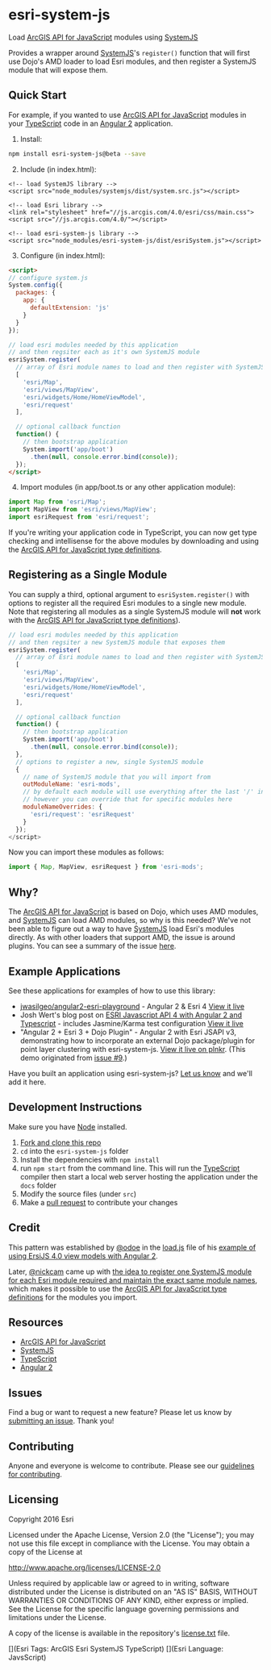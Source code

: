 # esri-system-js
Load [ArcGIS API for JavaScript] modules using [SystemJS]

Provides a wrapper around [SystemJS]'s `register()` function
that will first use Dojo's AMD loader to load Esri modules,
and then register a SystemJS module that will expose them.

## Quick Start
For example, if you wanted to use [ArcGIS API for JavaScript] modules in your [TypeScript] code in an [Angular 2] application.

1) Install:
```bash
npm install esri-system-js@beta --save
```

2) Include (in index.html):
```
<!-- load SystemJS library -->
<script src="node_modules/systemjs/dist/system.src.js"></script>

<!-- load Esri library -->
<link rel="stylesheet" href="//js.arcgis.com/4.0/esri/css/main.css">
<script src="//js.arcgis.com/4.0/"></script>

<!-- load esri-system-js library -->
<script src="node_modules/esri-system-js/dist/esriSystem.js"></script>
```

3) Configure (in index.html):
```html
<script>
// configure system.js
System.config({
  packages: {
    app: {
      defaultExtension: 'js'
    }
  }
});

// load esri modules needed by this application
// and then regsiter each as it's own SystemJS module
esriSystem.register(
  // array of Esri module names to load and then register with SystemJS
  [
    'esri/Map',
    'esri/views/MapView',
    'esri/widgets/Home/HomeViewModel',
    'esri/request'
  ],

  // optional callback function
  function() {
    // then bootstrap application
    System.import('app/boot')
      .then(null, console.error.bind(console));
  });
</script>
```

4) Import modules (in app/boot.ts or any other application module):
```ts
import Map from 'esri/Map';
import MapView from 'esri/views/MapView';
import esriRequest from 'esri/request';
```

If you're writing your application code in TypeScript, you can now get type checking and intellisense for the above modules by downloading and using the [ArcGIS API for JavaScript type definitions].

## Registering as a Single Module

You can supply a third, optional argument to `esriSystem.register()` with options to register all the required Esri modules to a single new module. Note that registering all modules as a single SystemJS module will **not** work with the [ArcGIS API for JavaScript type definitions]). 

```js
// load esri modules needed by this application
// and then regsiter a new SystemJS module that exposes them
esriSystem.register(
  // array of Esri module names to load and then register with SystemJS
  [
    'esri/Map',
    'esri/views/MapView',
    'esri/widgets/Home/HomeViewModel',
    'esri/request'
  ],

  // optional callback function
  function() {
    // then bootstrap application
    System.import('app/boot')
      .then(null, console.error.bind(console));
  },
  // options to register a new, single SystemJS module
  {
    // name of SystemJS module that you will import from
    outModuleName: 'esri-mods',
    // by default each module will use everything after the last '/' in their name
    // however you can override that for specific modules here
    moduleNameOverrides: {
      'esri/request': 'esriRequest'
    }
  });
</script>
```

Now you can import these modules as follows:
```ts
import { Map, MapView, esriRequest } from 'esri-mods';
```

## Why?

The [ArcGIS API for JavaScript] is based on Dojo, which uses AMD modules, and [SystemJS] can load AMD modules, so why is this needed? We've not been able to figure out a way to have [SystemJS] load Esri's modules directly. As with other loaders that support AMD, the issue is around plugins. You can see a summary of the issue [here](https://twitter.com/tomwayson/status/709456083388014594).

## Example Applications
See these applications for examples of how to use this library:
- [jwasilgeo/angular2-esri-playground](https://github.com/jwasilgeo/angular2-esri-playground) - Angular 2 & Esri 4 [View it live](http://jwasilgeo.github.io/angular2-esri-playground/)
- Josh Wert's blog post on [ESRI Javascript API 4 with Angular 2 and Typescript](http://joshwerts.com/blog/2016/05/17/esri-javascript-api-4-with-angular-2-and-typescript/) - includes Jasmine/Karma test configuration [View it live](http://joshwerts.com/jsapi4-angular2/)
- "Angular 2 + Esri 3 + Dojo Plugin" - Angular 2 with Esri JSAPI v3, demonstrating how to incorporate an external Dojo package/plugin for point layer clustering with esri-system-js. [View it live on plnkr](http://plnkr.co/edit/bZNzdI?p=preview). (This demo originated from [issue #9](https://github.com/Esri/esri-system-js/issues/9).)

Have you built an application using esri-system-js? [Let us know](https://github.com/Esri/esri-system-js/issues/14) and we'll add it here.

## Development Instructions

Make sure you have [Node](http://nodejs.org/) installed.

1. [Fork and clone this repo](https://help.github.com/articles/fork-a-repo)
2. `cd` into the `esri-system-js` folder
3. Install the dependencies with `npm install`
4. run `npm start` from the command line. This will run the [TypeScript] compiler then start a local web server hosting the application under the `docs` folder
5. Modify the source files (under `src`)
6. Make a [pull request](https://help.github.com/articles/creating-a-pull-request) to contribute your changes

## Credit
This pattern was established by [@odoe](https://github.com/odoe/) in the [load.js](https://github.com/odoe/esrijs4-vm-angular2/blob/d309f546d1d183064e4b60d69ba88e9047ebc26c/app/load.ts) file of his [example of using ErsiJS 4.0 view models with Angular 2](https://github.com/odoe/esrijs4-vm-angular2).

Later, [@nickcam](https://github.com/nickcam) came up with [the idea to register one SystemJS module for each Esri module required and maintain the exact same module names](https://github.com/Esri/esri-system-js/pull/10), which makes it possible to use the [ArcGIS API for JavaScript type definitions] for the modules you import.

## Resources
* [ArcGIS API for JavaScript]
* [SystemJS]
* [TypeScript]
* [Angular 2]

[SystemJS]:https://github.com/systemjs/systemjs
[ArcGIS API for JavaScript]:https://developers.arcgis.com/javascript/
[TypeScript]:http://www.typescriptlang.org/
[ArcGIS API for JavaScript type definitions]:https://github.com/Esri/jsapi-resources/tree/master/4.x/typescript
[Angular 2]:https://angular.io/

## Issues

Find a bug or want to request a new feature?  Please let us know by [submitting an issue](https://github.com/esri/esri-system-js/issues).  Thank you!

## Contributing

Anyone and everyone is welcome to contribute. Please see our [guidelines for contributing](https://github.com/Esri/esri-system-js/blob/master/CONTRIBUTING.md).

## Licensing
Copyright 2016 Esri

Licensed under the Apache License, Version 2.0 (the "License");
you may not use this file except in compliance with the License.
You may obtain a copy of the License at

   http://www.apache.org/licenses/LICENSE-2.0

Unless required by applicable law or agreed to in writing, software
distributed under the License is distributed on an "AS IS" BASIS,
WITHOUT WARRANTIES OR CONDITIONS OF ANY KIND, either express or implied.
See the License for the specific language governing permissions and
limitations under the License.

A copy of the license is available in the repository's [license.txt](https://raw.github.com/Esri/esri-system-js/master/LICENSE) file.

[](Esri Tags: ArcGIS Esri SystemJS TypeScript)
[](Esri Language: JavsScript)
